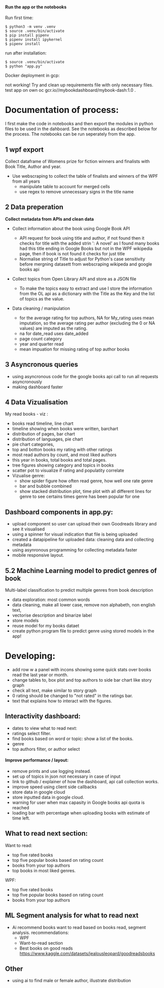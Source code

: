 
#### Run the app or the notebooks 
Run first time: 
```
$ python3 -m venv .venv
$ source .venv/bin/activate 
$ pip install pipenv
$ pipenv install ipykernel
$ pipenv install 
```

run after installation: 
```
$ source .venv/bin/activate
$ python "app.py"
```


Docker deployment in gcp: 

not working! 
Try and clean up requirements file with only necessary files. test app on own oc 
gcr.io//mybookdashboard/mybook-dash:1.0 . 

# Documentation of process: 
I first make the code in notebooks and then export the modules in python files to be used in the dahboard. 
See the notebooks as described below for the process. The notebooks can be run seperately from the app. 

## 1 wpf export
Collect dataframe of Womens prize for fiction winners and finalists with Book Title, Author and year. 
- Use webscraping to collect the table of finalists and winners of the WPF from all years
    - manipulate table to account for merged cells
    - use regex to remove unnecessary signs in the title name

## 2 Data preperation
**Collect metadata from APIs and clean data**

- Collect information about the book using Google Book API
    - API request for book using title and author, if not found then it checks for title with the added strin ': A novel' as I found many books had this title ending in Google Books but not in the WPF wikipedia page, then if book is not found it checks for just title 
    - Normalise string of Title to adjust for Python's case sensitivity before mergning datasett from webscraping wikipeda and google books api

- Collect topics from Open Library API and store as a JSON file
    - To make the topics easy to extract and use I store the information from the OL api as a dictionary with the Title as the Key and the list of topics as the value. 

- Data cleaning / manipulation
    - for the average rating for top authors, NA for My_rating uses mean imputation, so the average rating per author (excluding the 0 or NA values) are imputed as the rating. 
    - na for date_read uses date_added
    - page count category
    - year and quarter read
    - mean impuation for missing rating of top author books

## 3 Asyncronous queries 
- using asyncronous code for the google books api call to run all requests asyncronously 
- making dashboard faster 


## 4 Data Vizualisation
My read books - viz : 
- books read timeline, line chart
- timeline showing when books were written, barchart
- distribution of pages, bar chart
- distribution of languages, pie chart
- pie chart categories, 
- top and botton books my rating with other ratings 
- most read authors by count, and most liked authors 
- this year in books, total books and total pages. 
- tree figures showing category and topics in books 
- scatter pot to visualize if rating and populatity correlate 
- Vizualise genre: 
    - show spider figure how often read genre, how well one rate genre
    - bar and bubble combined
    - show stacked distribution plot, time plot with all different lines for genre to see certains times genre has been popular for one


## Dashboard components in app.py: 
- upload component so user can upload their own Goodreads library and see it visualised
- using a spinner for visual indication that file is being uploaded
- created a datapipeline for uploaded data: cleaning data and collecting metadata
- using asynronous programming for collecting metadata faster 
- mobile responsive layout. 


## 5.2 Machine Learning model to predict genres of book
Multi-label classification to predict multiple genres from book description
- data exploration: most common words 
- data cleaning, make all lower case, remove non alphabeth, non english text, 
- vectorise description and binarize label
- store models 
- reuse model for my books dataet
- create python program file to predict genre using stored models in the app!


# Developing: 
- add row w a panel with incons showing some quick stats over books read the last year or month.
- change tables to, box plot and top authors to side bar chart like story graph
- check all text, make similar to story graph
- 0 rating should be changed to "not rated" in the ratings bar. 
- text that explains how to interact with the figures. 


## Interactivity dashboard:
- dates to view 
what to read next: 
- ratings select filter.  
- find books based on word or topic: show a list of the books. 
- genre
- top authors filter, or author select 

#### Improve performance / layout:
- remove prints and use logging instead. 
- set up of topics in json not necessary in case of input
- link to github / explainer of how the dashboard, api call collection works. 
- improve speed using client side callbacks 
- store data in google cloud
- store inputted data in google cloud. 
- warning for user when max capasity in Google books api quota is reached 
- loading bar with percentage when uploading books with estimate of time left. 


## What to read next section: 
Want to read: 
- top five rated books 
- top five popular books based on rating count
- books from your top authors
- top books in most liked genres. 

WPF: 
- top five rated books 
- top five popular books based on rating count
- books from your top authors


## ML Segment analysis for what to read next 
- Ai recommend books want to read based on books read, segment analysis. 
recommendations: 
    - WPF
    - Want-to-read section
    - Best books on good reads https://www.kaggle.com/datasets/jealousleopard/goodreadsbooks

## Other 
- using ai to find male or female author, illustrate distribution 
